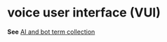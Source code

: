 # voice user interface (VUI)

**See** [AI and bot term collection](~/a-z-word-list-term-collections/term-collections/ai-bot-terms.md)
